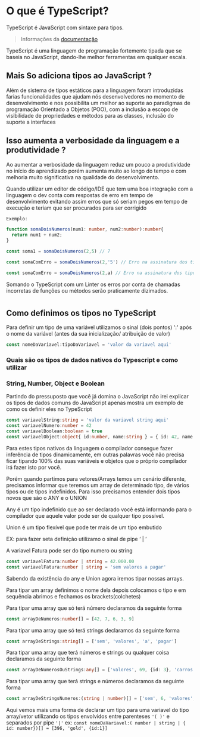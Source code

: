 
# O que é TypeScript?

TypeScript é JavaScript com sintaxe para tipos.
>Informações da [documentação](https://www.typescriptlang.org/pt/)


TypeScript é uma linguagem de programação fortemente tipada que se baseia no JavaScript, dando-lhe melhor ferramentas em qualquer escala.

## Mais So adiciona tipos ao JavaScript ?

Além de sistema de tipos estáticos para a linguagem foram introduzidas farias funcionalidades que ajudam nós desenvolvedores no momento de desenvolvimento e nos possibilita um melhor ao suporte ao paradigmas de programação Orientado a Objetos (POO), com a inclusão a escopo de visibilidade de propriedades e métodos para as classes, inclusão do suporte a interfaces


## Isso aumenta a verbosidade da linguagem e a produtividade ?

Ao aumentar a verbosidade da linguagem reduz um pouco a produtividade no início do aprendizado porém aumenta muito ao longo do tempo e com melhoria muito significativa na qualidade do desenvolvimento.

Quando utilizar um editor de código/IDE que tem uma boa integração com a linguagem o dev conta com respostas de erro em tempo de desenvolvimento evitando assim erros que só seriam pegos em tempo de execução e teriam que ser procurados para ser corrigido



```typescript
Exemplo: 

function somaDoisNumeros(num1: number, num2:number):number{
  return num1 + num2;
}

const soma1 = somaDoisNumeros(2,5) // 7

const somaComErro = somaDoisNumeros(2,'5') // Erro na assinatura dos tipos dos parâmetros * é apontado pela IDE

const somaComErro = somaDoisNumeros(2,a) // Erro na assinatura dos tipos dos parâmetros * é apontado pela IDE
```

Somando o TypeScript com um Linter os erros por conta de chamadas incorretas de funções ou métodos serão praticamente dizimados.

#

## Como definimos os tipos no TypeScript

Para definir um tipo de uma variável utilizamos o sinal (dois pontos) ':' após o nome da variável (antes da sua inicialização/ atribuição de valor)

```Typescript
const nomeDaVariavel:tipoDaVariavel = 'valor da variavel aqui'
```

### Quais são os tipos de dados nativos do Typescript e como utilizar


### String, Number, Object e Boolean

Partindo do pressuposto que você já domina o JavaScript não irei explicar os tipos de dados comuns do JavaScript apenas mostra um exemplo de como os definir eles no TypeScript

```Typescript
const variavelString:string = 'valor da variavel string aqui'
const variavelNumero:number = 42
const variavelBoolean:boolean = true
const variavelObject:object{ id:number, name:string } = { id: 42, name: 'produto' }
```

Para estes tipos nativos da linguagem o compilador consegue fazer inferência de tipos dinamicamente, em outras palavras você não precisa ficar tipando 100% das suas variáveis e objetos que o próprio compilador irá fazer isto por você.

Porém quando partimos para vetores/Arrays temos um cenário diferente, precisamos informar que teremos um array de determinado tipo, de vários tipos ou de tipos indefinidos.
Para isso precisamos entender dois tipos novos que são o ANY e o UNION

Any é um tipo indefinido que ao ser declarado você está informando para o compilador que aquele valor pode ser de qualquer tipo possível.

Union é um tipo flexível que pode ter mais de um tipo embutido

EX: para fazer seta definição utilizamo o sinal de pipe ‘ | ’

A variavel Fatura pode ser do tipo numero  ou string
```Typescript
const variavelFatura:number | string = 42.000.00
const variavelFatura:number | string = 'sem valores a pagar'
```
Sabendo da existência do any e Union agora iremos tipar nossas arrays. 

Para tipar um array definimos o nome dela depois colocamos o tipo e em sequência abrimos e fechamos os brackets(colchetes)

Para tipar uma array que só terá número declaramos da seguinte forma

```Typescript
const arrayDeNumeros:number[] = [42, 7, 6, 3, 9]
```
Para tipar uma array que só terá strings declaramos da seguinte forma

```Typescript
const arrayDeStrings:string[] = ['sem', 'valores', 'a', 'pagar']
```

Para tipar uma array que terá números e strings ou qualquer coisa declaramos da seguinte forma

```Typescript
const arrayDeNumerosOuStrings:any[] = ['valores', 69, {id: 3}, 'carros']
```

Para tipar uma array que terá strings e números declaramos da seguinte forma

```Typescript
const arrayDeStringsNumeros:(string | number)[] = ['sem', 6, 'valores', 69, 'pagar', 63, 39]
```

Aqui vemos mais uma forma de declarar um tipo para uma variavel do tipo array/vetor utilizando os tipos envolvidos entre parenteses ``` '( )' ``` e separados por pipe ``` '|' ``` ex: ```const nomeDaVariavel:( number | string | { id: number})[] = [396, 'gold', {id:1}]```


